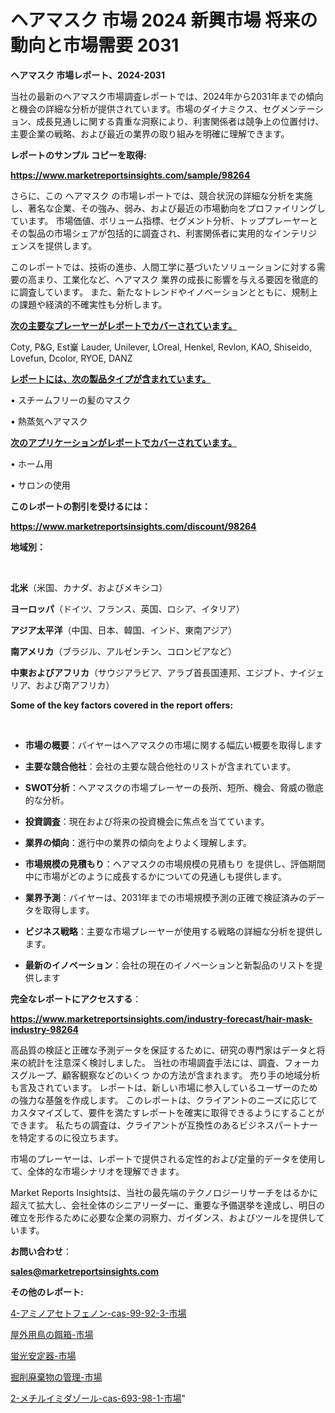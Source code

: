 # ヘアマスク 市場 2024 新興市場 将来の動向と市場需要 2031

<strong>ヘアマスク 市場レポート、2024-2031</strong>

当社の最新のヘアマスク市場調査レポートでは、2024年から2031年までの傾向と機会の詳細な分析が提供されています。市場のダイナミクス、セグメンテーション、成長見通しに関する貴重な洞察により、利害関係者は競争上の位置付け、主要企業の戦略、および最近の業界の取り組みを明確に理解できます。



<strong>レポートのサンプル コピーを取得:</strong> <a href=https://www.marketreportsinsights.com/sample/98264>

<strong><u>https://www.marketreportsinsights.com/sample/98264</u></strong></a>

さらに、この ヘアマスク の市場レポートでは、競合状況の詳細な分析を実施し、著名な企業、その強み、弱み、および最近の市場動向をプロファイリングしています。 市場価値、ボリューム指標、セグメント分析、トッププレーヤーとその製品の市場シェアが包括的に調査され、利害関係者に実用的なインテリジェンスを提供します。

このレポートでは、技術の進歩、人間工学に基づいたソリューションに対する需要の高まり、工業化など、ヘアマスク 業界の成長に影響を与える要因を徹底的に調査しています。 また、新たなトレンドやイノベーションとともに、規制上の課題や経済的不確実性も分析します。



<strong><u>次の主要なプレーヤーがレポートでカバーされています。</u></strong>

Coty, P&G, Est嶪 Lauder, Unilever, LOreal, Henkel, Revlon, KAO, Shiseido, Lovefun, Dcolor, RYOE, DANZ



<strong><u><b>レポートには、次の製品タイプが含まれています。</b></u></strong>

• スチームフリーの髪のマスク

• 熱蒸気ヘアマスク



<strong><u><b>次のアプリケーションがレポートでカバーされています。</b></u></strong>

• ホーム用

• サロンの使用



<strong><b>このレポートの割引を受けるには：</b></strong>

<a href=https://www.marketreportsinsights.com/discount/98264>

<strong><u>https://www.marketreportsinsights.com/discount/98264</u></strong></a>



<strong>地域別：</strong>

<strong> </strong>



<strong>北米</strong>（米国、カナダ、およびメキシコ）



<strong>ヨーロッパ</strong>（ドイツ、フランス、英国、ロシア、イタリア）



<strong>アジア太平洋</strong>（中国、日本、韓国、インド、東南アジア）



<strong>南アメリカ</strong>（ブラジル、アルゼンチン、コロンビアなど）



<strong>中東およびアフリカ</strong>（サウジアラビア、アラブ首長国連邦、エジプト、ナイジェリア、および南アフリカ）



<strong>Some of the key factors covered in the report offers:</strong>

<strong> </strong>
<ul>
  <li>

<strong>市場の概要</strong>：バイヤーはヘアマスクの市場に関する幅広い概要を取得します</li>
  <li>

<strong>主要な競合他社</strong>：会社の主要な競合他社のリストが含まれています。</li>
  <li>

<strong>SWOT分析</strong>：ヘアマスクの市場プレーヤーの長所、短所、機会、脅威の徹底的な分析。</li>
  <li>

<strong>投資調査</strong>：現在および将来の投資機会に焦点を当てています。</li>
  <li>

<strong>業界の傾向</strong>：進行中の業界の傾向をよりよく理解します。</li>
  <li>

<strong>市場規模の見積もり</strong>：ヘアマスクの市場規模の見積もり を提供し、評価期間中に市場がどのように成長するかについての見通しも提供します。</li>
  <li>

<strong>業界予測</strong>：バイヤーは、2031年までの市場規模予測の正確で検証済みのデータを取得します。</li>
  <li>

<strong>ビジネス戦略</strong>：主要な市場プレーヤーが使用する戦略の詳細な分析を提供します。</li>
  <li>

<strong>最新のイノベーション</strong>：会社の現在のイノベーションと新製品のリストを提供します</li>
</ul>


<strong>完全なレポートにアクセスする</strong>：

<a href=https://www.marketreportsinsights.com/industry-forecast/hair-mask-industry-98264>

<strong><u>https://www.marketreportsinsights.com/industry-forecast/hair-mask-industry-98264</u></strong></a>

高品質の検証と正確な予測データを保証するために、研究の専門家はデータと将来の統計を注意深く検討しました。 当社の市場調査手法には、調査、フォーカスグループ、顧客観察などのいくつ かの方法が含まれます。 売り手の地域分析も言及されています。 レポートは、新しい市場に参入しているユーザーのための強力な基盤を作成します。 このレポートは、クライアントのニーズに応じてカスタマイズして、要件を満たすレポートを確実に取得できるようにすることができます。 私たちの調査は、クライアントが互換性のあるビジネスパートナーを特定するのに役立ちます。

市場のプレーヤーは、レポートで提供される定性的および定量的データを使用して、全体的な市場シナリオを理解できます。

Market Reports Insightsは、当社の最先端のテクノロジーリサーチをはるかに超えて拡大し、会社全体のシニアリーダーに、重要な予備選挙を達成し、明日の確立を形作るために必要な企業の洞察力、ガイダンス、およびツールを提供しています。



<strong><b>お問い合わせ</b></strong>：

<a href=mailto:sales@marketreportsinsights.com>

<strong><u>sales@marketreportsinsights.com</u></strong></a>



<strong>その他のレポート:</strong>

<a href=https://www.linkedin.com/pulse/4-アミノアセトフェノン-cas-99-92-3-市場-2023-総合分析と事業成長戦略-v2cof/>4-アミノアセトフェノン-cas-99-92-3-市場</a>

<a href=https://www.linkedin.com/pulse/屋外用鳥の餌箱-市場-2023-収益と成長ドライバー-2030-trend-tracking-toolbox-24-analysis-qrhnf/>屋外用鳥の餌箱-市場</a>

<a href=https://www.linkedin.com/pulse/蛍光安定器-市場-2023-swot-分析と成長率-2030-pr-news-hub-jlx8f/>蛍光安定器-市場</a>

<a href=https://www.linkedin.com/pulse/掘削廃棄物の管理-市場-2023-推進要因と成長機会-2030-consumer-connection-collective-360-lk5rf/>掘削廃棄物の管理-市場</a>

<a href=https://www.linkedin.com/pulse/2-メチルイミダゾール-cas-693-98-1-市場-2023-年のダイナミクスとビジネストレンド-67g8f/>2-メチルイミダゾール-cas-693-98-1-市場</a>"
